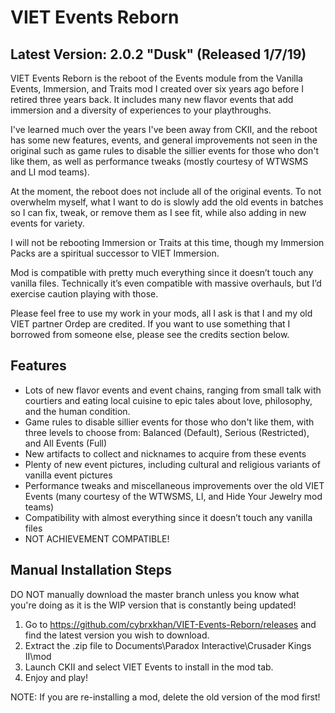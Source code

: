 # VIET Events Reborn

## Latest Version: 2.0.2 "Dusk" (Released 1/7/19)

VIET Events Reborn is the reboot of the Events module from the Vanilla Events, Immersion, and Traits mod I created over six years ago before I retired three years back. It includes many new flavor events that add immersion and a diversity of experiences to your playthroughs.

I've learned much over the years I've been away from CKII, and the reboot has some new features, events, and general improvements not seen in the original such as game rules to disable the sillier events for those who don't like them, as well as performance tweaks (mostly courtesy of WTWSMS and LI mod teams). 

At the moment, the reboot does not include all of the original events. To not overwhelm myself, what I want to do is slowly add the old events in batches so I can fix, tweak, or remove them as I see fit, while also adding in new events for variety.

I will not be rebooting Immersion or Traits at this time, though my Immersion Packs are a spiritual successor to VIET Immersion.

Mod is compatible with pretty much everything since it doesn’t touch any vanilla files. Technically it’s even compatible with massive overhauls, but I’d exercise caution playing with those.

Please feel free to use my work in your mods, all I ask is that I and my old VIET partner Ordep are credited. If you want to use something that I borrowed from someone else, please see the credits section below.


## Features

- Lots of new flavor events and event chains, ranging from small talk with courtiers and eating local cuisine to epic tales about love, philosophy, and the human condition.
- Game rules to disable sillier events for those who don't like them, with three levels to choose from: Balanced (Default), Serious (Restricted), and All Events (Full)
- New artifacts to collect and nicknames to acquire from these events
- Plenty of new event pictures, including cultural and religious variants of vanilla event pictures
- Performance tweaks and miscellaneous improvements over the old VIET Events (many courtesy of the WTWSMS, LI, and Hide Your Jewelry mod teams)
- Compatibility with almost everything since it doesn’t touch any vanilla files
- NOT ACHIEVEMENT COMPATIBLE!



## Manual Installation Steps

DO NOT manually download the master branch unless you know what you're doing as it is the WIP version that is constantly being updated!

1. Go to https://github.com/cybrxkhan/VIET-Events-Reborn/releases and find the latest version you wish to download.
2. Extract the .zip file to Documents\Paradox Interactive\Crusader Kings II\mod
2. Launch CKII and select VIET Events to install in the mod tab.
3. Enjoy and play!

NOTE: If you are re-installing a mod, delete the old version of the mod first!
